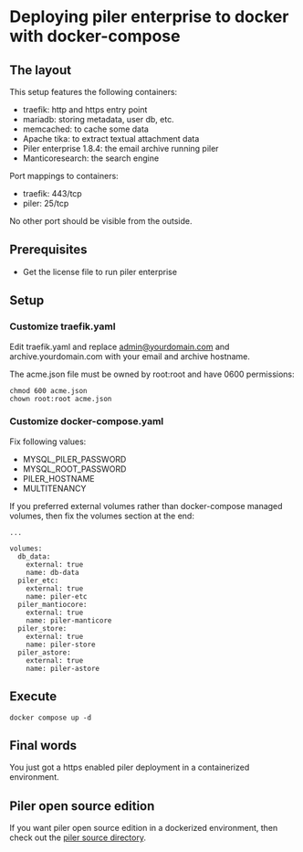 # Deploying piler enterprise to docker with docker-compose

## The layout

This setup features the following containers:

* traefik: http and https entry point
* mariadb: storing metadata, user db, etc.
* memcached: to cache some data
* Apache tika: to extract textual attachment data
* Piler enterprise 1.8.4: the email archive running piler
* Manticoresearch: the search engine

Port mappings to containers:

- traefik: 443/tcp
- piler: 25/tcp

No other port should be visible from the outside.

## Prerequisites

* Get the license file to run piler enterprise

## Setup

### Customize traefik.yaml

Edit traefik.yaml and replace admin@yourdomain.com and archive.yourdomain.com
with your email and archive hostname.

The acme.json file must be owned by root:root and have 0600 permissions:

```
chmod 600 acme.json
chown root:root acme.json
```

### Customize docker-compose.yaml

Fix following values:

* MYSQL_PILER_PASSWORD
* MYSQL_ROOT_PASSWORD
* PILER_HOSTNAME
* MULTITENANCY


If you preferred external volumes rather than docker-compose managed volumes,
then fix the volumes section at the end:

```
...

volumes:
  db_data:
    external: true
    name: db-data
  piler_etc:
    external: true
    name: piler-etc
  piler_mantiocore:
    external: true
    name: piler-manticore
  piler_store:
    external: true
    name: piler-store
  piler_astore:
    external: true
    name: piler-astore
```


## Execute

```
docker compose up -d
```

## Final words

You just got a https enabled piler deployment in a containerized environment.

## Piler open source edition

If you want piler open source edition in a dockerized environment, then
check out the [piler source directory](https://github.com/jsuto/piler/tree/master/docker).

